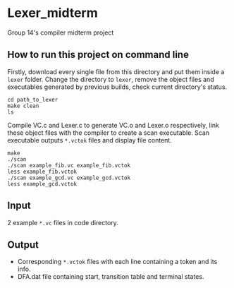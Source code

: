 # Lexer_midterm
Group 14's compiler midterm project
## How to run this project on command line
Firstly, download every single file from this directory and put them inside a `lexer` folder. Change the directory to `lexer`, remove the object files and executables generated by previous builds, check current directory's status.
```
cd path_to_lexer
make clean
ls
```
Compile VC.c and Lexer.c to generate VC.o and Lexer.o respectively, link these object files with the compiler to create a scan executable. Scan executable outputs `*.vctok` files and display file content.
```
make
./scan
./scan example_fib.vc example_fib.vctok
less example_fib.vctok
./scan example_gcd.vc example_gcd.vctok
less example_gcd.vctok
``` 
## Input
2 example `*.vc` files in code directory.
## Output
- Corresponding `*.vctok` files with each line containing a token and its info.
- DFA.dat file containing start, transition table and terminal states.


